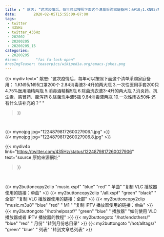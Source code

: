 ```yaml
---
title : " 献忠: “这次疫情后，每年可以按照下面这个清单采购家庭备用：&#10;1.KN95/N95口罩200个&#10;2.84消毒液3-4升的两大瓶&#10;3.一次性医用手套200只&#10;4.75%医用酒精两瓶&#10;5.消毒酒精棉5瓶&#10;6.除菌洗衣液3-4升的两大瓶&#10;7.消炎药、抗生素，感冒药、腹泻药&#10;8.除菌洗手液5瓶&#10;9.84消毒液两瓶&#10;10.一次性雨衣50件&#10;还有什么该补充的？”  "
date:        2020-02-05T15:55:09-07:00
tags:
 - twitter
 - 435Hz
 - twitter_435Hz
 - 202002
 - 20200205
 - 20200205_15
categories:
 - 20200205
#icon:        "fas fa-lock-open"
#resImgTeaser: teaserpics/wikipedia.org/emacs-jokes.png
---
```


{{< mydiv text=" 献忠: “这次疫情后，每年可以按照下面这个清单采购家庭备用：&#10;1.KN95/N95口罩200个&#10;2.84消毒液3-4升的两大瓶&#10;3.一次性医用手套200只&#10;4.75%医用酒精两瓶&#10;5.消毒酒精棉5瓶&#10;6.除菌洗衣液3-4升的两大瓶&#10;7.消炎药、抗生素，感冒药、腹泻药&#10;8.除菌洗手液5瓶&#10;9.84消毒液两瓶&#10;10.一次性雨衣50件&#10;还有什么该补充的？”  "
>}}
<br>


 {{< mynojpg jpg="1224879817260027906.1.jpg" >}}<br> 
 {{< mynojpg jpg="1224879817260027906.8.jpg" >}}<br> 



{{< mydiv4o link="https://twitter.com/435Hz/status/1224879817260027906"
text="source 原始來源網址"
>}}


<br>





{{< my2buttoncopy2clip "music.xspf"        "blue"   "red"    " 单曲"  "复制 VLC 播放器使用的链接：单曲" >}} {{< my2buttoncopy2clip "/all.xspf"         "green"  "black"  " 全部"  "复制 VLC 播放器使用的链接：全部" >}} {{< my2buttoncopy2clip "music.m3u8"        "blue"   "red"    " M1 "    "复制 IPTV 播放器使用的链接：单曲" >}} {{< my2buttongoto      "/hot/helpxspf/"    "green"  "blue"   " 播放器" "如何使用 VLC 播放器或者 IPTV 播放器的教程" >}} {{< my2buttongoto      "/hot/endothers/"   "blue"   "red"    " 月份"   "转到月份总目录" >}} {{< my2buttongoto      "/hot/alltags/"     "green"  "blue"   " 列表"   "转到文章总列表" >}} 
